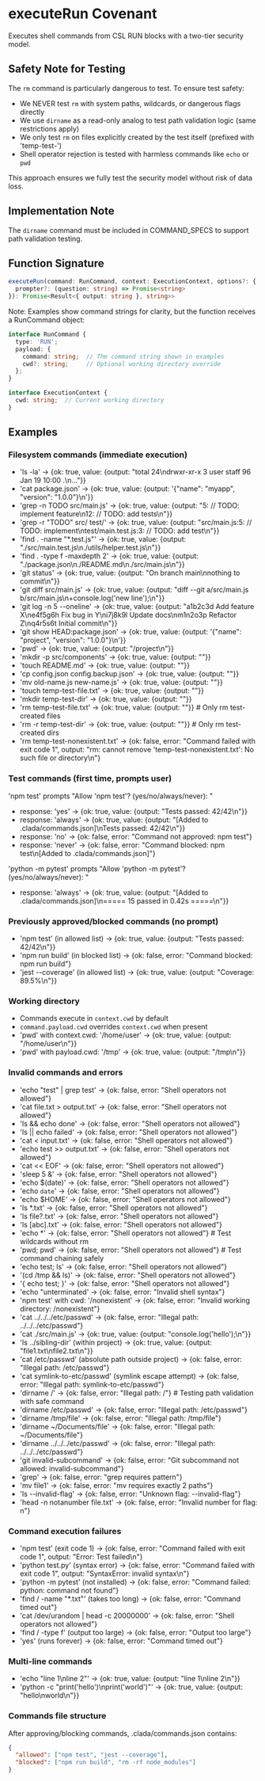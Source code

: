 # executeRun Covenant

Executes shell commands from CSL RUN blocks with a two-tier security model.

## Safety Note for Testing

The `rm` command is particularly dangerous to test. To ensure test safety:
- We NEVER test `rm` with system paths, wildcards, or dangerous flags directly
- We use `dirname` as a read-only analog to test path validation logic (same restrictions apply)
- We only test `rm` on files explicitly created by the test itself (prefixed with 'temp-test-')
- Shell operator rejection is tested with harmless commands like `echo` or `pwd`

This approach ensures we fully test the security model without risk of data loss.

## Implementation Note

The `dirname` command must be included in COMMAND_SPECS to support path validation testing.

## Function Signature
```typescript
executeRun(command: RunCommand, context: ExecutionContext, options?: {
  prompter?: (question: string) => Promise<string>
}): Promise<Result<{ output: string }, string>>
```

Note: Examples show command strings for clarity, but the function receives a RunCommand object:
```typescript
interface RunCommand {
  type: 'RUN';
  payload: {
    command: string;  // The command string shown in examples
    cwd?: string;     // Optional working directory override
  };
}

interface ExecutionContext {
  cwd: string;  // Current working directory
}
```

## Examples

### Filesystem commands (immediate execution)
- 'ls -la' → {ok: true, value: {output: "total 24\ndrwxr-xr-x  3 user  staff   96 Jan 19 10:00 .\n..."}}
- 'cat package.json' → {ok: true, value: {output: '{"name": "myapp", "version": "1.0.0"}\n'}}
- 'grep -n TODO src/main.js' → {ok: true, value: {output: "5:  // TODO: implement feature\n12:  // TODO: add tests\n"}}
- 'grep -r "TODO" src/ test/' → {ok: true, value: {output: "src/main.js:5:  // TODO: implement\ntest/main.test.js:3:  // TODO: add test\n"}}
- 'find . -name "*.test.js"' → {ok: true, value: {output: "./src/main.test.js\n./utils/helper.test.js\n"}}
- 'find . -type f -maxdepth 2' → {ok: true, value: {output: "./package.json\n./README.md\n./src/main.js\n"}}
- 'git status' → {ok: true, value: {output: "On branch main\nnothing to commit\n"}}
- 'git diff src/main.js' → {ok: true, value: {output: "diff --git a/src/main.js b/src/main.js\n+console.log('new line');\n"}}
- 'git log -n 5 --oneline' → {ok: true, value: {output: "a1b2c3d Add feature X\ne4f5g6h Fix bug in Y\ni7j8k9l Update docs\nm1n2o3p Refactor Z\nq4r5s6t Initial commit\n"}}
- 'git show HEAD:package.json' → {ok: true, value: {output: '{"name": "project", "version": "1.0.0"}\n'}}
- 'pwd' → {ok: true, value: {output: "/project\n"}}
- 'mkdir -p src/components' → {ok: true, value: {output: ""}}
- 'touch README.md' → {ok: true, value: {output: ""}}
- 'cp config.json config.backup.json' → {ok: true, value: {output: ""}}
- 'mv old-name.js new-name.js' → {ok: true, value: {output: ""}}
- 'touch temp-test-file.txt' → {ok: true, value: {output: ""}}
- 'mkdir temp-test-dir' → {ok: true, value: {output: ""}}
- 'rm temp-test-file.txt' → {ok: true, value: {output: ""}}  # Only rm test-created files
- 'rm -r temp-test-dir' → {ok: true, value: {output: ""}}   # Only rm test-created dirs
- 'rm temp-test-nonexistent.txt' → {ok: false, error: "Command failed with exit code 1", output: "rm: cannot remove 'temp-test-nonexistent.txt': No such file or directory\n"}

### Test commands (first time, prompts user)
'npm test' prompts "Allow 'npm test'? (yes/no/always/never): "
- response: 'yes' → {ok: true, value: {output: "Tests passed: 42/42\n"}}
- response: 'always' → {ok: true, value: {output: "[Added to .clada/commands.json]\nTests passed: 42/42\n"}}
- response: 'no' → {ok: false, error: "Command not approved: npm test"}
- response: 'never' → {ok: false, error: "Command blocked: npm test\n[Added to .clada/commands.json]"}

'python -m pytest' prompts "Allow 'python -m pytest'? (yes/no/always/never): "
- response: 'always' → {ok: true, value: {output: "[Added to .clada/commands.json]\n===== 15 passed in 0.42s =====\n"}}

### Previously approved/blocked commands (no prompt)
- 'npm test' (in allowed list) → {ok: true, value: {output: "Tests passed: 42/42\n"}}
- 'npm run build' (in blocked list) → {ok: false, error: "Command blocked: npm run build"}
- 'jest --coverage' (in allowed list) → {ok: true, value: {output: "Coverage: 89.5%\n"}}

### Working directory
- Commands execute in `context.cwd` by default
- `command.payload.cwd` overrides `context.cwd` when present
- 'pwd' with context.cwd: '/home/user' → {ok: true, value: {output: "/home/user\n"}}
- 'pwd' with payload.cwd: '/tmp' → {ok: true, value: {output: "/tmp\n"}}

### Invalid commands and errors
- 'echo "test" | grep test' → {ok: false, error: "Shell operators not allowed"}
- 'cat file.txt > output.txt' → {ok: false, error: "Shell operators not allowed"}
- 'ls && echo done' → {ok: false, error: "Shell operators not allowed"}
- 'ls || echo failed' → {ok: false, error: "Shell operators not allowed"}
- 'cat < input.txt' → {ok: false, error: "Shell operators not allowed"}
- 'echo test >> output.txt' → {ok: false, error: "Shell operators not allowed"}
- 'cat << EOF' → {ok: false, error: "Shell operators not allowed"}
- 'sleep 5 &' → {ok: false, error: "Shell operators not allowed"}
- 'echo $(date)' → {ok: false, error: "Shell operators not allowed"}
- 'echo `date`' → {ok: false, error: "Shell operators not allowed"}
- 'echo $HOME' → {ok: false, error: "Shell operators not allowed"}
- 'ls *.txt' → {ok: false, error: "Shell operators not allowed"}
- 'ls file?.txt' → {ok: false, error: "Shell operators not allowed"}
- 'ls [abc].txt' → {ok: false, error: "Shell operators not allowed"}
- 'echo *' → {ok: false, error: "Shell operators not allowed"}  # Test wildcards without rm
- 'pwd; pwd' → {ok: false, error: "Shell operators not allowed"}  # Test command chaining safely
- 'echo test; ls' → {ok: false, error: "Shell operators not allowed"}
- '(cd /tmp && ls)' → {ok: false, error: "Shell operators not allowed"}
- '{ echo test; }' → {ok: false, error: "Shell operators not allowed"}
- 'echo "unterminated' → {ok: false, error: "Invalid shell syntax"}
- 'npm test' with cwd: '/nonexistent' → {ok: false, error: "Invalid working directory: /nonexistent"}
- 'cat ../../../etc/passwd' → {ok: false, error: "Illegal path: ../../../etc/passwd"}
- 'cat ./src/main.js' → {ok: true, value: {output: "console.log('hello');\n"}}
- 'ls ../sibling-dir' (within project) → {ok: true, value: {output: "file1.txt\nfile2.txt\n"}}
- 'cat /etc/passwd' (absolute path outside project) → {ok: false, error: "Illegal path: /etc/passwd"}
- 'cat symlink-to-etc/passwd' (symlink escape attempt) → {ok: false, error: "Illegal path: symlink-to-etc/passwd"}
- 'dirname /' → {ok: false, error: "Illegal path: /"}  # Testing path validation with safe command
- 'dirname /etc/passwd' → {ok: false, error: "Illegal path: /etc/passwd"}
- 'dirname /tmp/file' → {ok: false, error: "Illegal path: /tmp/file"}
- 'dirname ~/Documents/file' → {ok: false, error: "Illegal path: ~/Documents/file"}
- 'dirname ../../../etc/passwd' → {ok: false, error: "Illegal path: ../../../etc/passwd"}
- 'git invalid-subcommand' → {ok: false, error: "Git subcommand not allowed: invalid-subcommand"}
- 'grep' → {ok: false, error: "grep requires pattern"}
- 'mv file1' → {ok: false, error: "mv requires exactly 2 paths"}
- 'ls --invalid-flag' → {ok: false, error: "Unknown flag: --invalid-flag"}
- 'head -n notanumber file.txt' → {ok: false, error: "Invalid number for flag: n"}

### Command execution failures
- 'npm test' (exit code 1) → {ok: false, error: "Command failed with exit code 1", output: "Error: Test failed\n"}
- 'python test.py' (syntax error) → {ok: false, error: "Command failed with exit code 1", output: "SyntaxError: invalid syntax\n"}
- 'python -m pytest' (not installed) → {ok: false, error: "Command failed: python: command not found"}
- 'find / -name "*.txt"' (takes too long) → {ok: false, error: "Command timed out"}
- 'cat /dev/urandom | head -c 20000000' → {ok: false, error: "Shell operators not allowed"}
- 'find / -type f' (output too large) → {ok: false, error: "Output too large"}
- 'yes' (runs forever) → {ok: false, error: "Command timed out"}

### Multi-line commands
- 'echo "line 1\nline 2"' → {ok: true, value: {output: "line 1\nline 2\n"}}
- 'python -c "print(\'hello\')\nprint(\'world\')"' → {ok: true, value: {output: "hello\nworld\n"}}

### Commands file structure
After approving/blocking commands, .clada/commands.json contains:
```json
{
  "allowed": ["npm test", "jest --coverage"],
  "blocked": ["npm run build", "rm -rf node_modules"]
}
```